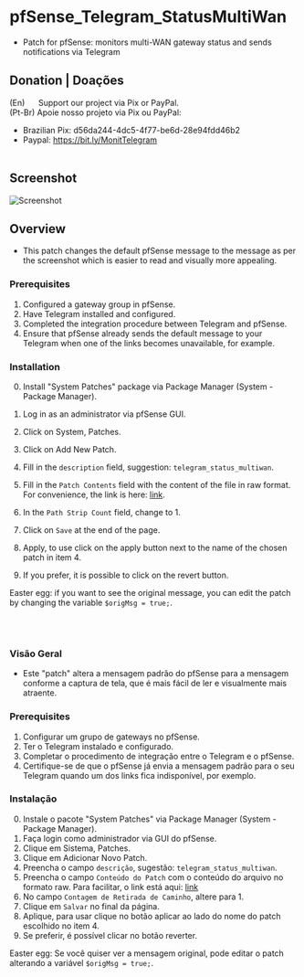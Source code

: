 # pfSense_Telegram_StatusMultiWan
- Patch for pfSense: monitors multi-WAN gateway status and sends notifications via Telegram 


## Donation | Doações

(En)      Support our project via Pix or PayPal. <br />
(Pt-Br) Apoie nosso projeto via Pix ou PayPal: <br />

- Brazilian Pix: d56da244-4dc5-4f77-be6d-28e94fdd46b2 <br />
- Paypal:  https://bit.ly/MonitTelegram <br /><br />


## Screenshot
![Screenshot](https://github.com/macielmeireles/OpnSense_Telegram_StatusMultiWan/blob/main/screenshot.jpg)


## Overview
- This patch changes the default pfSense message to the message as per the screenshot which is easier to read and visually more appealing.

### Prerequisites
1) Configured a gateway group in pfSense.
2) Have Telegram installed and configured.
3) Completed the integration procedure between Telegram and pfSense.
4) Ensure that pfSense already sends the default message to your Telegram when one of the links becomes unavailable, for example.

### Installation
0) Install "System Patches" package via Package Manager (System - Package Manager).
1) Log in as an administrator via pfSense GUI.
2) Click on System, Patches.
3) Click on Add New Patch.
4) Fill in the `description` field, suggestion: `telegram_status_multiwan`.
5) Fill in the `Patch Contents` field with the content of the file in raw format. For convenience, the link is here: [link](https://raw.githubusercontent.com/macielmeireles/pfSense_Telegram_StatusMultiWan/main/pfsense_telegram_status_multiwan.patch).



6) In the `Path Strip Count` field, change to 1.
7) Click on `Save` at the end of the page.
8) Apply, to use click on the apply button next to the name of the chosen patch in item 4.
9) If you prefer, it is possible to click on the revert button.

Easter egg: if you want to see the original message, you can edit the patch by changing the variable `$origMsg = true;`.

<br /><br />

### Visão Geral
- Este "patch" altera a mensagem padrão do pfSense para a mensagem conforme a captura de tela, que é mais fácil de ler e visualmente mais atraente.

### Prerequisites
1) Configurar um grupo de gateways no pfSense.
2) Ter o Telegram instalado e configurado.
3) Completar o procedimento de integração entre o Telegram e o pfSense.
4) Certifique-se de que o pfSense já envia a mensagem padrão para o seu Telegram quando um dos links fica indisponível, por exemplo.



### Instalação
0) Instale o pacote "System Patches" via Package Manager (System - Package Manager).
1) Faça login como administrador via GUI do pfSense.
2) Clique em Sistema, Patches.
3) Clique em Adicionar Novo Patch.
4) Preencha o campo `descrição`, sugestão: `telegram_status_multiwan`.
5) Preencha o campo `Conteúdo do Patch` com o conteúdo do arquivo no formato raw. Para facilitar, o link está aqui: [link](https://raw.githubusercontent.com/macielmeireles/pfSense_Telegram_StatusMultiWan/main/pfsense_telegram_status_multiwan.patch)
6) No campo `Contagem de Retirada de Caminho`, altere para 1.
7) Clique em `Salvar` no final da página.
8) Aplique, para usar clique no botão aplicar ao lado do nome do patch escolhido no item 4.
9) Se preferir, é possível clicar no botão reverter.

Easter egg: Se você quiser ver a mensagem original, pode editar o patch alterando a variável `$origMsg = true;`.


